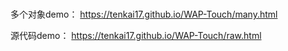 #

多个对象demo：
https://tenkai17.github.io/WAP-Touch/many.html


源代码demo：
https://tenkai17.github.io/WAP-Touch/raw.html

